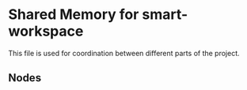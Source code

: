# Shared Memory for smart-workspace

This file is used for coordination between different parts of the project.

## Nodes

